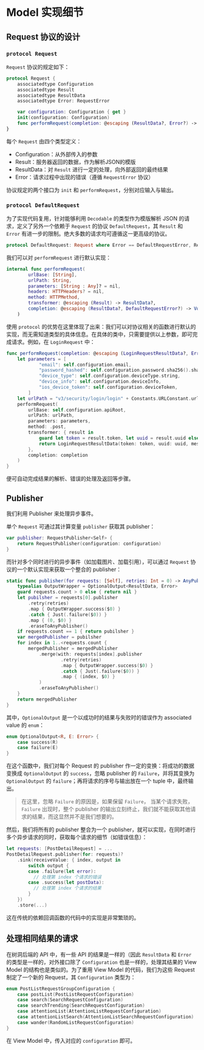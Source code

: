 # Model 实现细节

## Request 协议的设计

### `protocol Request`

`Request` 协议的规定如下：

```swift
protocol Request {
    associatedtype Configuration
    associatedtype Result
    associatedtype ResultData
    associatedtype Error: RequestError

    var configuration: Configuration { get }
    init(configuration: Configuration)
    func performRequest(completion: @escaping (ResultData?, Error?) -> Void)
}
```

每个 `Request` 由四个类型定义：

- Configuration：从外部传入的参数
- Result：服务器返回的数据，作为解析JSON的模版
- ResultData：对 `Result` 进行一定的处理，向外部返回的最终结果
- Error：请求过程中出现的错误（遵循 `RequestError` 协议）

协议规定的两个接口为 `init` 和 `performRequest`，分别对应输入与输出。

### `protocol DefaultRequest`

为了实现代码复用，针对能够利用 `Decodable` 的类型作为模版解析 JSON 的请求，定义了另外一个依赖于 `Request` 的协议 `DefaultRequest`，其 `Result` 和 `Error` 有进一步的限制。绝大多数的请求均可遵循这一更高级的协议。

```swift
protocol DefaultRequest: Request where Error == DefaultRequestError, Result: DefaultRequestResult
```

我们可以对 `performRequest` 进行默认实现：

```swift
internal func performRequest(
        urlBase: [String],
        urlPath: String,
        parameters: [String : Any]? = nil,
        headers: HTTPHeaders? = nil,
        method: HTTPMethod,
        transformer: @escaping (Result) -> ResultData?,
        completion: @escaping (ResultData?, DefaultRequestError?) -> Void
    )
```

使用 `protocol` 的优势在这里体现了出来：我们可以对协议相关的函数进行默认的实现，而无需知道类型的具体信息。在具体的类中，只需要提供以上参数，即可完成请求。例如，在 `LoginRequest` 中：

```swift
func performRequest(completion: @escaping (LoginRequestResultData?, Error?) -> Void) {
    let parameters = [
            "email": self.configuration.email,
            "password_hashed": self.configuration.password.sha256().sha256(),
            "device_type": self.configuration.deviceType.string,
            "device_info": self.configuration.deviceInfo,
            "ios_device_token": self.configuration.deviceToken,
        ]
    let urlPath = "v3/security/login/login" + Constants.URLConstant.urlSuffix
    performRequest(
        urlBase: self.configuration.apiRoot,
        urlPath: urlPath,
        parameters: parameters,
        method: .post,
        transformer: { result in
            guard let token = result.token, let uuid = result.uuid else { return nil }
            return LoginRequestResultData(token: token, uuid: uuid, message: result.msg)
        },
        completion: completion
    )
}
```

便可自动完成结果的解析、错误的处理及返回等步骤。

## Publisher

我们利用 Publisher 来处理异步事件。

单个  `Request` 可通过其计算变量 `publisher` 获取其 publisher：

```swift
var publisher: RequestPublisher<Self> {
    return RequestPublisher(configuration: configuration)
}
```

而针对多个同时进行的异步事件（如加载图片、加载引用），可以通过 `Request` 协议的一个默认实现来获取一个整合的 publisher：

```swift
static func publisher(for requests: [Self], retries: Int = 0) -> AnyPublisher<(Int, OptionalOutput<ResultData, Error>), Never>? {
    typealias OutputWrapper = OptionalOutput<ResultData, Error>
    guard requests.count > 0 else { return nil }
    let pubilsher = requests[0].publisher
        .retry(retries)
        .map { OutputWrapper.success($0) }
        .catch { Just(.failure($0)) }
        .map { (0, $0) }
        .eraseToAnyPublisher()
    if requests.count == 1 { return pubilsher }
    var mergedPublisher = pubilsher
    for index in 1..<requests.count {
        mergedPublisher = mergedPublisher
            .merge(with: requests[index].publisher
                    .retry(retries)
                    .map { OutputWrapper.success($0) }
                    .catch { Just(.failure($0)) }
                    .map { (index, $0) }
            )
            .eraseToAnyPublisher()
    }
    return mergedPublisher
}
```

其中，`OptionalOutput` 是一个以成功时的结果与失败时的错误作为 associated value 的 `enum`：

```swift
enum OptionalOutput<R, E: Error> {
    case success(R)
    case failure(E)
}
```

在这个函数中，我们对每个 Request 的 publisher 作一定的变换：将成功的数据变换成 `OptionalOutput` 的 `success`，忽略 publisher 的 `Failure`，并将其变换为 `OptionalOutput` 的 `failure`；再将请求的序号与输出放在一个 tuple 中，最终输出。

> 在这里，忽略 `Failure` 的原因是，如果保留 `Failure`， 当某个请求失败， `Failure` 出现时，整个 publisher 的输出立刻终止，我们就不能获取其他请求的结果，而这显然并不是我们想要的。

然后，我们将所有的 publisher 整合为一个 publisher，就可以实现，在同时进行多个异步请求的同时，获取每个请求的细节（如错误信息）：

```swift
let requests: [PostDetailRequest] = ...
PostDetailRequest.publisher(for: requests)?
    .sink(receiveValue: { index, output in
        switch output {
        case .failure(let error):
          // 处理第 index 个请求的错误
        case .success(let postData):
          // 处理第 index 个请求的结果
        }
    })
    .store(...)
```

这在传统的依赖回调函数的代码中的实现是非常繁琐的。

## 处理相同结果的请求

在树洞后端的 API 中，有一些 API 的结果是一样的（因此 `ResultData` 和 `Error` 的类型是一样的，对外接口除了 `Configuration` 也是一样的，处理其结果的 View Model 的结构也是类似的。为了重用 View Model 的代码，我们为这些 Request 制定了一个新的 Request，其 `Configuration` 类型为：

```swift
enum PostListRequestGroupConfiguration {
    case postList(PostListRequestConfiguration)
    case search(SearchRequestConfiguration)
    case searchTrending(SearchRequestConfiguration)
    case attentionList(AttentionListRequestConfiguration)
    case attentionListSearch(AttentionListSearchRequestConfiguration)
    case wander(RandomListRequestConfiguration)
}
```

在 View Model 中，传入对应的 `configuration` 即可。